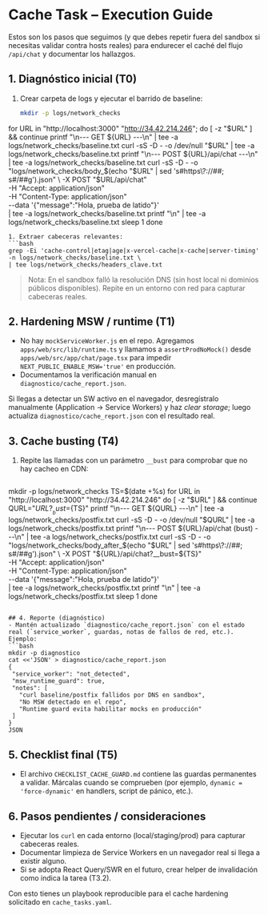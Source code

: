 # Cache Task – Execution Guide

Estos son los pasos que seguimos (y que debes repetir fuera del sandbox si necesitas validar contra hosts reales) para endurecer el caché del flujo `/api/chat` y documentar los hallazgos.

## 1. Diagnóstico inicial (T0)
1. Crear carpeta de logs y ejecutar el barrido de baseline:
   ```bash
   mkdir -p logs/network_checks

for URL in "http://localhost:3000"  "http://34.42.214.246"; do
  [ -z "$URL" ] && continue
  printf "\n--- GET ${URL} ---\n" | tee -a logs/network_checks/baseline.txt
  curl -sS -D - -o /dev/null "$URL" | tee -a logs/network_checks/baseline.txt
  printf "\n--- POST ${URL}/api/chat ---\n" | tee -a logs/network_checks/baseline.txt
  curl -sS -D - -o "logs/network_checks/body_$(echo "$URL" | sed 's#https\?://##; s#/##g').json" \
    -X POST "$URL/api/chat" \
    -H "Accept: application/json" \
    -H "Content-Type: application/json" \
    --data '{"message":"Hola, prueba de latido"}' \
    | tee -a logs/network_checks/baseline.txt
  printf "\n" | tee -a logs/network_checks/baseline.txt
  sleep 1
done



   ```
1. Extraer cabeceras relevantes:
   ```bash
grep -Ei 'cache-control|etag|age|x-vercel-cache|x-cache|server-timing' -n logs/network_checks/baseline.txt \
  | tee logs/network_checks/headers_clave.txt
   ```

> Nota: En el sandbox falló la resolución DNS (sin host local ni dominios públicos disponibles). Repite en un entorno con red para capturar cabeceras reales.

## 2. Hardening MSW / runtime (T1)
- No hay `mockServiceWorker.js` en el repo. Agregamos `apps/web/src/lib/runtime.ts` y llamamos a `assertProdNoMock()` desde `apps/web/src/app/chat/page.tsx` para impedir `NEXT_PUBLIC_ENABLE_MSW='true'` en producción.
- Documentamos la verificación manual en `diagnostico/cache_report.json`.

Si llegas a detectar un SW activo en el navegador, desregístralo manualmente (Application → Service Workers) y haz *clear storage*; luego actualiza `diagnostico/cache_report.json` con el resultado real.

## 3. Cache busting (T4)
1. Repite las llamadas con un parámetro `__bust` para comprobar que no hay cacheo en CDN:
   ```bash
mkdir -p logs/network_checks
TS=$(date +%s)
for URL in "http://localhost:3000" "http://34.42.214.246" do
  [ -z "$URL" ] && continue
  QURL="${URL}?__bust=${TS}"
  printf "\n--- GET ${QURL} ---\n" | tee -a logs/network_checks/postfix.txt
  curl -sS -D - -o /dev/null "$QURL" | tee -a logs/network_checks/postfix.txt
  printf "\n--- POST ${URL}/api/chat (bust) ---\n" | tee -a logs/network_checks/postfix.txt
  curl -sS -D - -o "logs/network_checks/body_after_$(echo "$URL" | sed 's#https\?://##; s#/##g').json" \
    -X POST "${URL}/api/chat?__bust=${TS}" \
    -H "Accept: application/json" \
    -H "Content-Type: application/json" \
    --data '{"message":"Hola, prueba de latido"}' \
    | tee -a logs/network_checks/postfix.txt
  printf "\n" | tee -a logs/network_checks/postfix.txt
  sleep 1
done
   ```

## 4. Reporte (diagnóstico)
- Mantén actualizado `diagnostico/cache_report.json` con el estado real (`service_worker`, guardas, notas de fallos de red, etc.). Ejemplo:
  ```bash
mkdir -p diagnostico
cat <<'JSON' > diagnostico/cache_report.json
  {
    "service_worker": "not_detected",
    "msw_runtime_guard": true,
    "notes": [
      "curl baseline/postfix fallidos por DNS en sandbox",
      "No MSW detectado en el repo",
      "Runtime guard evita habilitar mocks en producción"
    ]
  }
  JSON
  ```

## 5. Checklist final (T5)
- El archivo `CHECKLIST_CACHE_GUARD.md` contiene las guardas permanentes a validar. Márcalas cuando se comprueben (por ejemplo, `dynamic = 'force-dynamic'` en handlers, script de pánico, etc.).

## 6. Pasos pendientes / consideraciones
- Ejecutar los `curl` en cada entorno (local/staging/prod) para capturar cabeceras reales.
- Documentar limpieza de Service Workers en un navegador real si llega a existir alguno.
- Si se adopta React Query/SWR en el futuro, crear helper de invalidación como indica la tarea (T3.2).

Con esto tienes un playbook reproducible para el cache hardening solicitado en `cache_tasks.yaml`.
